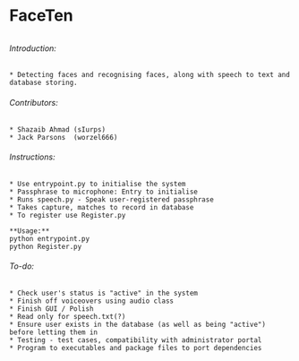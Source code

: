 # FaceTen 

######
###### Introduction:
	* Detecting faces and recognising faces, along with speech to text and database storing. 

###### Contributors:
	* Shazaib Ahmad (sIurps)
	* Jack Parsons  (worzel666)

###### Instructions:
	* Use entrypoint.py to initialise the system
	* Passphrase to microphone: Entry to initialise 
	* Runs speech.py - Speak user-registered passphrase
	* Takes capture, matches to record in database
	* To register use Register.py

	**Usage:**
	python entrypoint.py
	python Register.py
	

###### To-do:
	* Check user's status is "active" in the system
	* Finish off voiceovers using audio class
	* Finish GUI / Polish
	* Read only for speech.txt(?)
	* Ensure user exists in the database (as well as being "active") before letting them in
	* Testing - test cases, compatibility with administrator portal
	* Program to executables and package files to port dependencies



